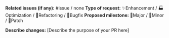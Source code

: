 **Related issues (if any):** #issue / none
**Type of request:** ✨Enhancement / 🏭Optimization / 🔨Refactoring / 🐛Bugfix
**Proposed milestone:** 🥇Major / 🥈Minor / 🥉Patch

**Describe changes:** [Describe the purpose of your PR here]
